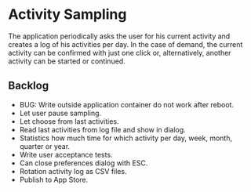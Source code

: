 Activity Sampling
=================

The application periodically asks the user for his current activity and creates
a log of his activities per day. In the case of demand, the current activity can
be confirmed with just one click or, alternatively, another activity can be
started or continued.


Backlog
-------

*   BUG: Write outside application container do not work after reboot.
*   Let user pause sampling.
*   Let choose from last activities.
*   Read last activities from log file and show in dialog.
*   Statistics how much time for which activity per day, week, month, quarter or
    year.
*   Write user acceptance tests.
*   Can close preferences dialog with ESC.
*   Rotation activity log as CSV files.
*   Publish to App Store.
